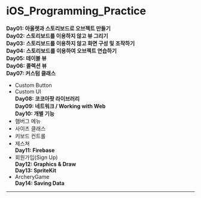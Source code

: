 # iOS_Programming_Practice  


           
 **Day01: 아울렛과 스토리보드로 오브젝트 만들기  
 Day02: 스토리보드를 이용하지 않고 뷰 그리기  
 Day03: 스토리보드를 이용하지 않고 화면 구성 및 조작하기   
 Day04: 스토리보드를 이용하여 오브젝트 연습하기  
 Day05: 테이블 뷰  
 Day06: 콜렉션 뷰  
 Day07: 커스텀 클래스**  
- Custom Button  
- Custom UI  
**Day08: 코코아팟 라이브러리**  
**Day09: 네트워크 / Working with Web**  
**Day10: 개별 기능**  
- 햄버그 메뉴   
- 사이즈 클래스   
- 키보드 컨트롤   
- 제스쳐   
**Day11: Firebase**  
- 회원가입(Sign Up)   
 **Day12: Graphics  & Draw**  
 **Day13: SpriteKit**  
- ArcheryGame   
 **Day14: Saving Data**
  
--- 



